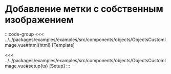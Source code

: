 # Добавление метки с собственным изображением

<script lang="ts" setup>
import MapComponent from 'examples/src/components/objects/ObjectsCustomImage.vue';
</script>

<map-component/>

:::code-group
<<< ../../packages/examples/examples/src/components/objects/ObjectsCustomImage.vue#html{html} [Template]

<<< ../../packages/examples/examples/src/components/objects/ObjectsCustomImage.vue#setup{ts} [Setup]
:::
